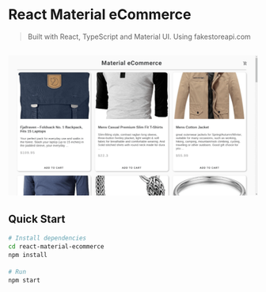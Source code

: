 # React Material eCommerce

> Built with React, TypeScript and Material UI. Using fakestoreapi.com

<h2 align="center">
  <img src="./screenshot.png" alt="react-material-ecommerce" width="600px" />
  <br>
</h2>

## Quick Start

```bash
# Install dependencies
cd react-material-ecommerce
npm install

# Run
npm start
```
